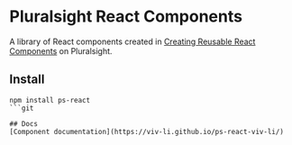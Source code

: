 # Pluralsight React Components

A library of React components created in [Creating Reusable React Components](https://app.pluralsight.com/library/courses/react-creating-reusable-components) on Pluralsight.

## Install
```
npm install ps-react
```git 

## Docs
[Component documentation](https://viv-li.github.io/ps-react-viv-li/)